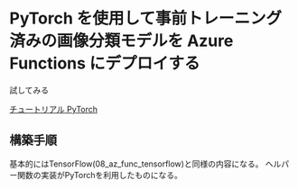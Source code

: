# PyTorch を使用して事前トレーニング済みの画像分類モデルを Azure Functions にデプロイする

試してみる

[チュートリアル PyTorch](https://learn.microsoft.com/ja-jp/azure/azure-functions/machine-learning-pytorch?tabs=bash)

## 構築手順

基本的にはTensorFlow(08_az_func_tensorflow)と同様の内容になる。
ヘルパー関数の実装がPyTorchを利用したものになる。
 
